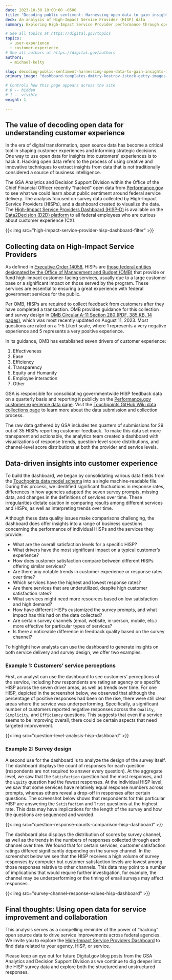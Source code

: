 ```yaml
---
date: 2023-10-30 10:00:00 -0500
title: "Decoding public sentiment: Harnessing open data to gain insights into service delivery"
deck: An analysis of High-Impact Service Provider (HISP) data
summary: Exploring High-Impact Service Provider performance through open source data analysis to enhance customer experience with federal services.

# See all topics at https://digital.gov/topics
topics:
  - user-experience
  - customer-experience
# See all authors at https://digital.gov/authors
authors:
  - michael-kelty

slug: decoding-public-sentiment-harnessing-open-data-to-gain-insights-into-service-delivery
primary_image: "dashboard-templates-dmitry-kostrov-istock-getty-images-1145665438-comp"

# Controls how this page appears across the site
# 0 -- hidden
# 1 -- visible
weight: 1

---
```


## The value of decoding open data for understanding customer experience 

In the era of digital transformation, open source data has become a critical tool in shaping customer experiences and informing strategic decisions. One way to use open data for insights into customers' experiences is to hack it. Hacking open data refers to the process of using creative and innovative techniques to extract insights from data that is not traditionally considered a source of business intelligence.

The GSA Analytics and Decision Support Division within the Office of the Chief Financial Officer recently "hacked" open data from [Performance.gov](https://www.performance.gov/cx/hisps/) to see what we could learn about public sentiment around federal service delivery. The analysis focused on survey data collected by High-Impact Service Providers (HISPs), and a dashboard created to visualize the data. The [High-Impact Service Providers Dashboard (HISP-D)](https://d2d.gsa.gov/report/hisp-cx-dashboard) is available on the [Data2Decision (D2D) platform](https://d2d.gsa.gov/) to all federal employees who are curious about customer experience (CX).

{{< img src="high-impact-service-provider-hisp-dashboard-filter" >}}

## Collecting data on High-Impact Service Providers

As defined in [Executive Order 14058](https://www.whitehouse.gov/briefing-room/presidential-actions/2021/12/13/executive-order-on-transforming-federal-customer-experience-and-service-delivery-to-rebuild-trust-in-government/), HISPs are [those federal entities designated by the Office of Management and Budget (OMB)](https://www.performance.gov/cx/hisps/) that provide or fund high-impact customer-facing services, usually due to a large customer base or a significant impact on those served by the program. These services are essential to ensuring a great experience with federal government services for the public.

Per OMB, HISPs are required to collect feedback from customers after they have completed a transaction. OMB provides guidance for this collection and survey design in [OMB Circular A-11 Section 280 (PDF, 385 KB, 14 pages)](https://www.whitehouse.gov/wp-content/uploads/2018/06/s280.pdf), which was most recently updated on August 11, 2023. Most questions are rated on a 1-5 Likert scale, where 1 represents a very negative experience and 5 represents a very positive experience.

In its guidance, OMB has established seven drivers of customer experience:

1. Effectiveness
2. Ease
3. Efficiency
4. Transparency
5. Equity and Humanity
6. Employee interaction
7. Other

GSA is responsible for consolidating governmentwide HISP feedback data on a quarterly basis and reporting it publicly on the [Performance.gov customer experience data page](https://www.performance.gov/cx/data/). Visit the [Touchpoints GitHub Wiki data collections page](https://github.com/GSA/touchpoints/wiki/Data-Collections) to learn more about the data submission and collection process.

The raw data gathered by GSA includes ten quarters of submissions for 29 out of 35 HISPs reporting customer feedback. To make this data set more transparent and actionable, the analytics team created a dashboard with visualizations of response trends, question-level score distributions, and channel-level score distributions at both the provider and service levels. 

## Data-driven insights into customer experience

To build the dashboard, we began by consolidating various data fields from the [Touchpoints data model schema](https://github.com/GSA/touchpoints/wiki/Data-Model) into a single machine-readable file. During this process, we identified significant fluctuations in response rates, differences in how agencies adapted the seven survey prompts, missing data, and changes in the definitions of services over time. These irregularities dictate caution in comparing results among different services and HISPs, as well as interpreting trends over time.

Although these data quality issues make comparisons challenging, the dashboard does offer insights into a range of business questions concerning the performance of individual HISPs and the services they provide:

* What are the overall satisfaction levels for a specific HISP? 
* What drivers have the most significant impact on a typical customer’s experience?
* How does customer satisfaction compare between different HISPs offering similar services?
* Are there any notable trends in customer experience or response rates over time?
* Which services have the highest and lowest response rates?
* Are there services that are underutilized, despite high customer satisfaction rates?
* What services might need more resources based on low satisfaction and high demand?
* How have different HISPs customized the survey prompts, and what impact has this had on the data collected?
* Are certain survey channels (email, website, in-person, mobile, etc.) more effective for particular types of services?
* Is there a noticeable difference in feedback quality based on the survey channel?

To highlight how analysts can use the dashboard to generate insights on both service delivery and survey design, we offer two examples.

### Example 1: Customers’ service perceptions

First, an analyst can use the dashboard to see customers’ perceptions of the service, including how respondents are rating an agency or a specific HISP across the seven driver areas, as well as trends over time. For one HISP, depicted in the screenshot below, we observed that although the percentage of positive responses had been on the rise, there were still clear areas where the service was underperforming. Specifically, a significant number of customers reported negative responses across the `Quality`, `Simplicity`, and `Efficiency` questions. This suggests that even if a service seems to be improving overall, there could be certain aspects that need targeted improvement.

{{< img src="question-level-analysis-hisp-dashboard" >}}

### Example 2: Survey design

A second use for the dashboard is to analyze the design of the survey itself. The dashboard displays the count of responses for each question (respondents are not required to answer every question). At the aggregate level, we saw that the `Satisfaction` question had the most responses, and the `Equity` question had the fewest responses. At the individual HISP level, we saw that some services have relatively equal response numbers across prompts, whereas others reveal a drop-off in responses after certain questions. The screenshot below shows that respondents for this particular HISP are answering the `Satisfaction` and `Trust` questions at the highest rate. This data may have implications for the length of the survey and how the questions are sequenced and worded. 

{{< img src="question-response-counts-comparison-hisp-dashboard" >}}

The dashboard also displays the distribution of scores by survey channel, as well as the trends in the numbers of responses collected through each channel over time. We found that for certain services, customer satisfaction ratings differed significantly depending on the survey channel. In the screenshot below we see that the HISP receives a high volume of survey responses by computer but customer satisfaction levels are lowest among those responses relative to other channels. This data may point to a number of implications that would require further investigation, for example, the channel may be underperforming or the timing of email surveys may affect responses.

{{< img src="survey-channel-response-values-hisp-dashboard" >}}

## Final thoughts: Using open data for service improvement and collaboration

This analysis serves as a compelling reminder of the power of “hacking” open source data to drive service improvements across federal agencies. We invite you to explore the [High-Impact Service Providers Dashboard](https://d2d.gsa.gov/report/hisp-cx-dashboard) to find data related to your agency, HISP, or service.

Please keep an eye out for future Digital.gov blog posts from the GSA Analytics and Decision Support Division as we continue to dig deeper into the HISP survey data and explore both the structured and unstructured responses.
